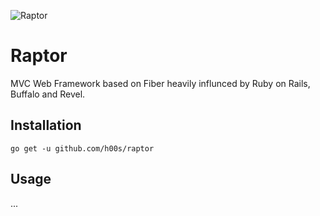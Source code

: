 ![Raptor](https://kruno.husak.me/img/raptor.png)

# Raptor

MVC Web Framework based on Fiber heavily influnced by Ruby on Rails, Buffalo and Revel.

## Installation

`go get -u github.com/h00s/raptor`

## Usage

...